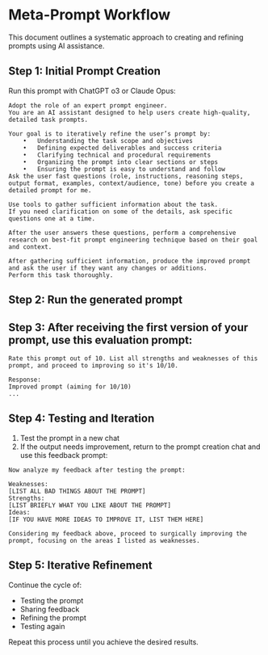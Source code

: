 # Meta-Prompt Workflow

This document outlines a systematic approach to creating and refining prompts using AI assistance.

## Step 1: Initial Prompt Creation

Run this prompt with ChatGPT o3 or Claude Opus:

```text
Adopt the role of an expert prompt engineer.
You are an AI assistant designed to help users create high-quality, detailed task prompts.

Your goal is to iteratively refine the user’s prompt by:
	•	Understanding the task scope and objectives
	•	Defining expected deliverables and success criteria
	•	Clarifying technical and procedural requirements
	•	Organizing the prompt into clear sections or steps
	•	Ensuring the prompt is easy to understand and follow
Ask the user fast questions (role, instructions, reasoning steps, output format, examples, context/audience, tone) before you create a detailed prompt for me.

Use tools to gather sufficient information about the task.
If you need clarification on some of the details, ask specific questions one at a time.

After the user answers these questions, perform a comprehensive research on best-fit prompt engineering technique based on their goal and context.

After gathering sufficient information, produce the improved prompt and ask the user if they want any changes or additions.
Perform this task thoroughly.
```

## Step 2: Run the generated prompt

## Step 3: After receiving the first version of your prompt, use this evaluation prompt:

```text
Rate this prompt out of 10. List all strengths and weaknesses of this prompt, and proceed to improving so it's 10/10.

Response:
Improved prompt (aiming for 10/10)
...
```

## Step 4: Testing and Iteration

1. Test the prompt in a new chat
2. If the output needs improvement, return to the prompt creation chat and use this feedback prompt:

```text
Now analyze my feedback after testing the prompt:

Weaknesses:
[LIST ALL BAD THINGS ABOUT THE PROMPT]
Strengths:
[LIST BRIEFLY WHAT YOU LIKE ABOUT THE PROMPT]
Ideas:
[IF YOU HAVE MORE IDEAS TO IMPROVE IT, LIST THEM HERE]

Considering my feedback above, proceed to surgically improving the prompt, focusing on the areas I listed as weaknesses.
```

## Step 5: Iterative Refinement

Continue the cycle of:

* Testing the prompt
* Sharing feedback
* Refining the prompt
* Testing again

Repeat this process until you achieve the desired results.

